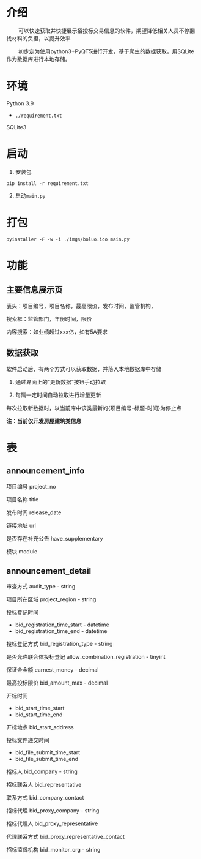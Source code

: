 # 介绍

        可以快速获取并快捷展示招投标交易信息的软件，期望降低相关人员不停翻找材料的负担，以提升效率

        初步定为使用python3+PyQT5进行开发，基于爬虫的数据获取，用SQLite作为数据库进行本地存储。

# 环境

Python 3.9

- `./requirement.txt`

SQLite3



# 启动

1. 安装包

```shell
pip install -r requirement.txt
```

2. 启动`main.py`



# 打包

```shell
pyinstaller -F -w -i ./imgs/boluo.ico main.py
```





# 功能

## 主要信息展示页

表头：项目编号，项目名称，最高限价，发布时间，监管机构，

搜索框：监管部门，年份时间，限价

内容搜索：如业绩超过xxx亿，如有5A要求

## 数据获取

软件启动后，有两个方式可以获取数据，并落入本地数据库中存储

1. 通过界面上的“更新数据”按钮手动拉取

2. 每隔一定时间自动拉取进行增量更新

每次拉取新数据时，以当前库中该类最新的{项目编号-标题-时间}为停止点

**注：当前仅开发房屋建筑类信息**

# 表

## announcement_info

项目编号 project_no

项目名称 title

发布时间 release_date

链接地址 url

是否存在补充公告 have_supplementary

模块 module

## announcement_detail

审查方式 audit_type - string

项目所在区域 project_region - string

投标登记时间

- bid_registration_time_start - datetime
- bid_registration_time_end - datetime

投标登记方式 bid_registration_type - string

是否允许联合体投标登记 allow_combination_registration - tinyint

保证金金额 earnest_money - decimal

最高投标限价 bid_amount_max - decimal

开标时间

- bid_start_time_start
- bid_start_time_end

开标地点 bid_start_address

投标文件递交时间

- bid_file_submit_time_start
- bid_file_submit_time_end

招标人 bid_company - string

招标联系人 bid_representative

联系方式 bid_company_contact

招标代理 bid_proxy_company - string

招标代理人 bid_proxy_representative

代理联系方式 bid_proxy_representative_contact

招标监督机构 bid_monitor_org - string

